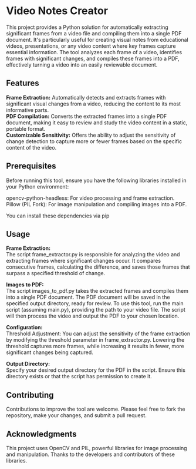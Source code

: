 # Video Notes Creator
This project provides a Python solution for automatically extracting significant frames from a video file and compiling them into a single PDF document. It's particularly useful for creating visual notes from educational videos, presentations, or any video content where key frames capture essential information. The tool analyzes each frame of a video, identifies frames with significant changes, and compiles these frames into a PDF, effectively turning a video into an easily reviewable document.

## Features
<b>Frame Extraction:</b> Automatically detects and extracts frames with significant visual changes from a video, reducing the content to its most informative parts. <br>
<b>PDF Compilation:</b> Converts the extracted frames into a single PDF document, making it easy to review and study the video content in a static, portable format. <br>
<b>Customizable Sensitivity:</b> Offers the ability to adjust the sensitivity of change detection to capture more or fewer frames based on the specific content of the video.<br>

## Prerequisites
Before running this tool, ensure you have the following libraries installed in your Python environment:

opencv-python-headless: For video processing and frame extraction.<br>
Pillow (PIL Fork): For image manipulation and compiling images into a PDF.<br>

You can install these dependencies via pip

## Usage

<b>Frame Extraction:</b><br>
The script frame_extractor.py is responsible for analyzing the video and extracting frames where significant changes occur.
It compares consecutive frames, calculating the difference, and saves those frames that surpass a specified threshold of change.

<b>Images to PDF:</b><br>
The script images_to_pdf.py takes the extracted frames and compiles them into a single PDF document.
The PDF document will be saved in the specified output directory, ready for review.
To use this tool, run the main script (assuming main.py), providing the path to your video file. The script will then process the video and output the PDF to your chosen location.

<b>Configuration:</b><br>
Threshold Adjustment: You can adjust the sensitivity of the frame extraction by modifying the threshold parameter in frame_extractor.py. Lowering the threshold captures more frames, while increasing it results in fewer, more significant changes being captured.

<b>Output Directory:</b><br>
Specify your desired output directory for the PDF in the script. Ensure this directory exists or that the script has permission to create it.

## Contributing
Contributions to improve the tool are welcome. Please feel free to fork the repository, make your changes, and submit a pull request.

## Acknowledgments
This project uses OpenCV and PIL, powerful libraries for image processing and manipulation. Thanks to the developers and contributors of these libraries.
